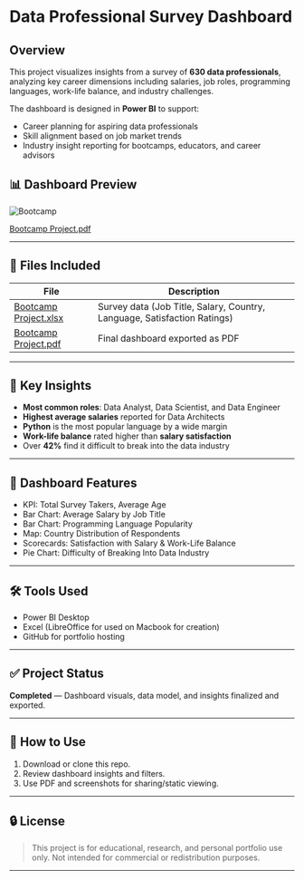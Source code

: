 # Data Professional Survey Dashboard

## Overview
This project visualizes insights from a survey of **630 data professionals**, analyzing key career dimensions including salaries, job roles, programming languages, work-life balance, and industry challenges.

The dashboard is designed in **Power BI** to support:
- Career planning for aspiring data professionals
- Skill alignment based on job market trends
- Industry insight reporting for bootcamps, educators, and career advisors


## 📊 Dashboard Preview
![Bootcamp](https://github.com/user-attachments/assets/c63a31ff-929b-4456-ab43-05003cf831ee)

[Bootcamp Project.pdf](https://github.com/user-attachments/files/20279489/Bootcamp.Project.pdf)

---

## 📂 Files Included

| File | Description |
|------|-------------|
| [Bootcamp Project.xlsx](https://github.com/user-attachments/files/19964292/Bootcamp.Project.xlsx) | Survey data (Job Title, Salary, Country, Language, Satisfaction Ratings) |
|[Bootcamp Project.pdf](https://github.com/user-attachments/files/20279489/Bootcamp.Project.pdf) | Final dashboard exported as PDF |
---

## 🧠 Key Insights

- **Most common roles**: Data Analyst, Data Scientist, and Data Engineer
- **Highest average salaries** reported for Data Architects
- **Python** is the most popular language by a wide margin
- **Work-life balance** rated higher than **salary satisfaction**
- Over **42%** find it difficult to break into the data industry

---

## 🎯 Dashboard Features

- KPI: Total Survey Takers, Average Age
- Bar Chart: Average Salary by Job Title
- Bar Chart: Programming Language Popularity
- Map: Country Distribution of Respondents
- Scorecards: Satisfaction with Salary & Work-Life Balance
- Pie Chart: Difficulty of Breaking Into Data Industry

---

## 🛠 Tools Used

- Power BI Desktop
- Excel (LibreOffice for used on Macbook for creation)
- GitHub for portfolio hosting

---

## ✅ Project Status
**Completed** — Dashboard visuals, data model, and insights finalized and exported.

---

## 📎 How to Use

1. Download or clone this repo.
2. Review dashboard insights and filters.
3. Use PDF and screenshots for sharing/static viewing.

---

## 🔒 License

> This project is for educational, research, and personal portfolio use only.
> Not intended for commercial or redistribution purposes.

---

